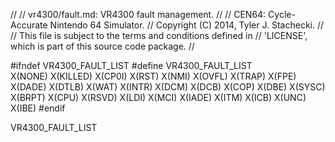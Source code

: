 //
// vr4300/fault.md: VR4300 fault management.
//
// CEN64: Cycle-Accurate Nintendo 64 Simulator.
// Copyright (C) 2014, Tyler J. Stachecki.
//
// This file is subject to the terms and conditions defined in
// 'LICENSE', which is part of this source code package.
//

#ifndef VR4300_FAULT_LIST
#define VR4300_FAULT_LIST \
  X(NONE) X(KILLED) X(CP0I) X(RST) X(NMI) X(OVFL) X(TRAP) X(FPE) \
  X(DADE) X(DTLB) X(WAT) X(INTR) X(DCM) X(DCB) X(COP) X(DBE) X(SYSC) \
  X(BRPT) X(CPU) X(RSVD) X(LDI) X(MCI) X(IADE) X(ITM) X(ICB) X(UNC) \
  X(IBE)
#endif

VR4300_FAULT_LIST

